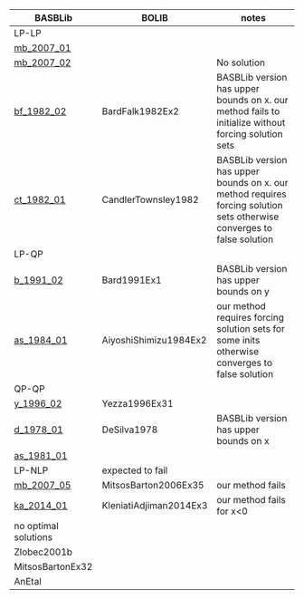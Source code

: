 |BASBLib|BOLIB|notes|
|---|---|---|
|LP-LP|
|[mb_2007_01](https://basblsolver.github.io/BASBLib/LP-LP/mb_2007_01)|||
|[mb_2007_02](https://basblsolver.github.io/BASBLib/LP-LP/mb_2007_02)||No solution|
|[bf_1982_02](https://basblsolver.github.io/BASBLib/LP-LP/bf_1982_02)|BardFalk1982Ex2|BASBLib version has upper bounds on x. our method fails to initialize without forcing solution sets|
|[ct_1982_01](https://basblsolver.github.io/BASBLib/LP-LP/ct_1982_01)|CandlerTownsley1982|BASBLib version has upper bounds on x.  our method requires forcing solution sets otherwise converges to false solution|
|LP-QP|
|[b_1991_02](https://basblsolver.github.io/BASBLib/LP-QP/b_1991_02)|Bard1991Ex1|BASBLib version has upper bounds on y|
|[as_1984_01](https://basblsolver.github.io/BASBLib/LP-QP/as_1984_01)|AiyoshiShimizu1984Ex2|our method requires forcing solution sets for some inits otherwise converges to false solution|
|QP-QP|
|[y_1996_02](https://basblsolver.github.io/BASBLib/QP-QP/y_1996_02)|Yezza1996Ex31|
|[d_1978_01](https://basblsolver.github.io/BASBLib/QP-QP/d_1978_01)|DeSilva1978|BASBLib version has upper bounds on x|
|[as_1981_01](https://basblsolver.github.io/BASBLib/QP-QP/as_1981_01)|||
|LP-NLP|expected to fail|
|[mb_2007_05](https://basblsolver.github.io/BASBLib/LP-NLP/mb_2007_05)|MitsosBarton2006Ex35|our method fails|
|[ka_2014_01](https://basblsolver.github.io/BASBLib/LP-NLP/ka_2014_01)|KleniatiAdjiman2014Ex3|our method fails for x<0|
|no optimal solutions|
|Zlobec2001b|
|MitsosBartonEx32|
|AnEtal|